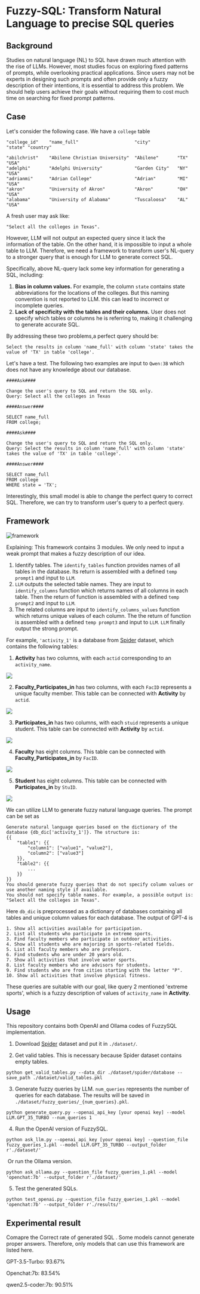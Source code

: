 # Fuzzy-SQL: Transform Natural Language to precise SQL queries

## Background

Studies on natural language (NL) to SQL have drawn much attention with the rise of LLMs. However, most studies focus on exploring fixed patterns of prompts, while overlooking practical applications. Since users may not be experts in designing such prompts and often provide only a fuzzy description of their intentions, it is essential to address this problem. We should help users achieve their goals without requiring them to cost much time on searching for fixed prompt patterns.

## Case

Let's consider the following case. We have a `college` table

```
"college_id"	"name_full"						"city"			"state"	"country"

"abilchrist"	"Abilene Christian University"	"Abilene"		"TX"	"USA"
"adelphi"		"Adelphi University"			"Garden City"	"NY"	"USA"
"adrianmi"		"Adrian College"				"Adrian"		"MI"	"USA"
"akron"			"University of Akron"			"Akron"			"OH"	"USA"
"alabama"		"University of Alabama"			"Tuscaloosa"	"AL"	"USA"
```

A fresh user may ask like: 

```
"Select all the colleges in Texas".
```

However, LLM will not output an expected query since it lack the information of the table. On the other hand, it is impossible to input a whole table to LLM. Therefore, we need a framework to transform user's NL-query to a stronger query that is enough for LLM to generate correct SQL.

Specifically, above NL-query lack some key information for generating a SQL, including:

1. **Bias in column values.** For example, the column `state` contains state abbreviations for the locations of the colleges. But this naming convention is not reported to LLM. this can lead to incorrect or incomplete queries.
2. **Lack of specificity with the tables and their columns.** User does not specify which tables or columns he is referring to, making it challenging to generate accurate SQL.

By addressing these two problems,a perfect query should be: 

```
Select the results in column 'name_full' with column 'state' takes the value of 'TX' in table 'college'.
```

Let's have a test. The following two examples are input to `Qwen:3B` which does not have any knowledge about our database.

```
####Ask####

Change the user's query to SQL and return the SQL only.
Query: Select all the colleges in Texas

####Answer####

SELECT name_full
FROM college;

####Ask####

Change the user's query to SQL and return the SQL only.
Query: Select the results in column 'name_full' with column 'state' takes the value of 'TX' in table 'college'.

####Answer####

SELECT name_full
FROM college
WHERE state = 'TX';
```

Interestingly, this small model is able to change the perfect query to correct SQL. Therefore, we can try to transform user's query to a perfect query.

## Framework

![framework](./FuzzySQL/framework.png)

Explaining: This framework contains 3 modules. We only need to input a weak prompt that makes a fuzzy description of our idea.

1. Identify tables. The `identify_tables` function provides names of all tables in the database. Its return is assembled with a defined `temp prompt1` and input to `LLM`.
2. `LLM` outputs the selected table names. They are input to `identify_columns` function which returns names of all columns in each table. Then the return of function is assembled with a defined `temp prompt2` and input to `LLM`.
3. The related columns are input to `identify_columns_values` function which returns unique values of each column. The the return of function is assembled with a defined `temp prompt3` and input to `LLM`. `LLM` finally output the strong prompt.

For example, `'activity_1'` is a database from [Spider](https://yale-lily.github.io/spider) dataset, which contains the following tables:

1. **Activity** has two columns, with each `actid` corresponding to an `activity_name`.

![](./FuzzySQL/activity.png)

2. **Faculty_Participates_in** has two columns, with each `FacID` represents a unique faculty member. This table can be connected with **Activity** by `actid`.

![](./FuzzySQL/faculty_participates.png)

3. **Participates_in** has two columns, with each `stuid` represents a unique student. This table can be connected with **Activity** by `actid`.

![](./FuzzySQL/participate_in.png)

4. **Faculty** has eight columns. This table can be connected with **Faculty_Participates_in** by `FacID`.

![](./FuzzySQL/faculty.png)

5. **Student** has eight columns. This table can be connected with **Participates_in** by `StuID`.

![](./FuzzySQL/Student.png)

We can utilize LLM to generate fuzzy natural language queries. The prompt can be set as

```
Generate natural language queries based on the dictionary of the database {db_dic['activity_1']}. The structure is:
{{
    "table1": {{
        "column1": ["value1", "value2"],
        "column2": ["value3"]
    }},
    "table2": {{
        ...
    }}
}}
You should generate fuzzy queries that do not specify column values or use another naming style if available.
You should not specify table names. For example, a possible output is: "Select all the colleges in Texas".
```

Here `db_dic` is preprocessed as a dictionary of databases containing all tables and unique column values for each database. The output of GPT-4 is

```
1. Show all activities available for participation.
2. List all students who participate in extreme sports.
3. Find faculty members who participate in outdoor activities.
4. Show all students who are majoring in sports-related fields.
5. List all faculty members who are professors.
6. Find students who are under 20 years old.
7. Show all activities that involve water sports.
8. List faculty members who are advisors for students.
9. Find students who are from cities starting with the letter "P".
10. Show all activities that involve physical fitness.
```

These queries are suitable with our goal, like query 2 mentioned 'extreme sports', which is a fuzzy description of values of `activity_name` in **Activity**. 

## Usage

This repository contains both OpenAI and Ollama codes of FuzzySQL implementation.

1. Download [Spider](https://yale-lily.github.io/spider) dataset and put it in `./dataset/`.

2. Get valid tables. This is necessary because Spider dataset contains empty tables.

```
python get_valid_tables.py --data_dir ./dataset/spider/database --save_path ./dataset/valid_tables.pkl
```

3. Generate fuzzy queries by LLM. `num_queries` represents the number of queries for each database. The results will be saved in `./dataset/fuzzy_queries/_{num_queries}.pkl`. 

```
python generate_query.py --openai_api_key [your openai key] --model LLM.GPT_35_TURBO --num_queries 1
```

4. Run the OpenAI version of FuzzySQL.

```
python ask_llm.py --openai_api_key [your openai key] --question_file fuzzy_queries_1.pkl --model LLM.GPT_35_TURBO --output_folder r'./dataset/'
```

​	Or run the Ollama version.

```
python ask_ollama.py --question_file fuzzy_queries_1.pkl --model 'openchat:7b' --output_folder r'./dataset/'
```

5. Test the generated SQLs.

```
python test_openai.py --question_file fuzzy_queries_1.pkl --model 'openchat:7b' --output_folder r'./results/'
```

## Experimental result

Comapre the Correct rate of generated SQL . Some models cannot generate proper answers. Therefore, only models that can use this framework are listed here.

GPT-3.5-Turbo: 93.67%

Openchat:7b: 83.54%

qwen2.5-coder:7b: 90.51%